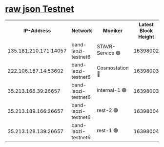 
[raw json Testnet](https://rpc-check.bandt.stavr.tech/bandt/rpcbandt_result.json)
=

<table><tr><th>IP-Address</th><th>Network</th><th>Moniker</th><th>Latest Block Height</th><th>Earliest Block Height</th><th>Catching Up</th><th>Tx Index</th><th>Voting Power</th><th>Scan Time</th></tr><tr><td>135.181.210.171:14057</td><td>band-laozi-testnet6</td><td>STAVR-Service 🟢</td><td>16398002</td><td>15322501</td><td>False</td><td>on</td><td>0</td><td>2024-03-02T17:24:37.220002694UTC</td></tr><tr><td>222.106.187.14:53602</td><td>band-laozi-testnet6</td><td>Cosmostation 🔴</td><td>16398003</td><td>15423001</td><td>False</td><td>on</td><td>2203655</td><td>2024-03-02T17:24:38.589819655UTC</td></tr><tr><td>35.213.166.39:26657</td><td>band-laozi-testnet6</td><td>internal-1 🟢</td><td>16398003</td><td>16298003</td><td>False</td><td>on</td><td>0</td><td>2024-03-02T17:24:39.529251741UTC</td></tr><tr><td>35.213.189.166:26657</td><td>band-laozi-testnet6</td><td>rest-2 🟢</td><td>16398004</td><td>16298004</td><td>False</td><td>on</td><td>0</td><td>2024-03-02T17:24:40.453487620UTC</td></tr><tr><td>35.213.128.139:26657</td><td>band-laozi-testnet6</td><td>rest-1 🟢</td><td>16398004</td><td>16298004</td><td>False</td><td>on</td><td>0</td><td>2024-03-02T17:24:41.387176223UTC</td></tr></table>
